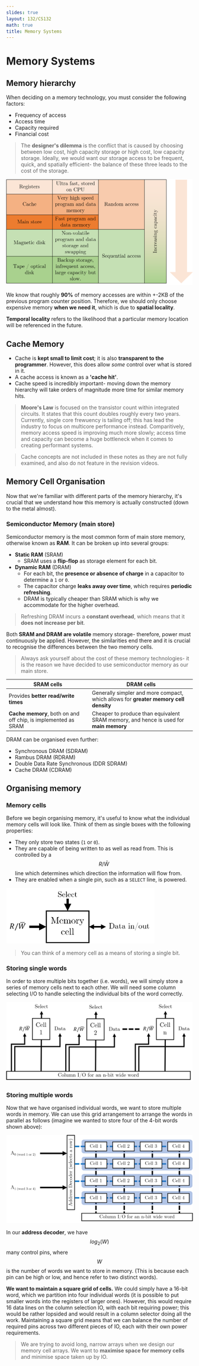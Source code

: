 ```yaml
---
slides: true
layout: 132/CS132
math: true
title: Memory Systems
---
```


# Memory Systems
## Memory hierarchy
When deciding on a memory technology, you must consider the following factors:
- Frequency of access
- Access time
- Capacity required
- Financial cost

> The **designer's dilemma** is the conflict that is caused by choosing between low cost, high capacity storage or high cost, low capacity storage.
> Ideally, we would want our storage access to be frequent, quick, and spatially efficient- the balance of these three leads to the cost of the storage.

<img src="part4res/4-1.png" alt="Memory hierarchy diagram" class="center"/>

We know that roughly **90%** of memory accesses are within +-2KB of the previous program counter position. Therefore, we should only choose expensive memory **when we need it**, which is due to **spatial locality**.

**Temporal locality** refers to the likelihood that a particular memory location will be referenced in the future.

## Cache Memory
- Cache is **kept small to limit cost**; it is also **transparent to the programmer**. However, this does allow _some_ control over what is stored in it.
- A cache access is known as a **'cache hit'**.
- Cache speed is incredibly important- moving down the memory hierarchy will take orders of magnitude more time for similar memory hits.

> **Moore's Law** is focused on the transistor count within integrated circuits. It states that this count doubles roughly every two years.
> Currently, single core frewuency is tailing off; this has lead the industry to focus on multicore performance instead.
> Comparitively, memory access speed is improving much more slowly; access time and capacity can become a huge bottleneck when it comes to creating performant systems.

> Cache concepts are not included in these notes as they are not fully examined, and also do not feature in the revision videos.

## Memory Cell Organisation
Now that we're familiar with different parts of the memory hierarchy, it's crucial that we understand how this memory is actually constructed (down to the metal almost). 

### Semiconductor Memory (main store)
Semiconductor memory is the most common form of main store memory, otherwise known as **RAM**. It can be broken up into several groups:
- **Static RAM** (SRAM)
  - SRAM uses a **flip-flop** as storage element for each bit.
- **Dynamic RAM** (DRAM)
  - For each bit, the **presence or absence of charge** in a capacitor to determine a `1` or `0`.
  - The capacitor charge **leaks away over time**, which requires **periodic refreshing**.
  - DRAM is typically cheaper than SRAM which is why we accommodate for the higher overhead.
> Refreshing DRAM incurs a **constant overhead**, which means that it **does not increase per bit**.

Both **SRAM and DRAM are volatile** memory storage- therefore, power must continuously be applied. However, the similarities end there and it is crucial to recognise the differences between the two memory cells.

> Always ask yourself about the cost of these memory technologies- it is the reason we have decided to use semiconductor memory as our main store.

| SRAM cells | DRAM cells |
|------------|------------|
| Provides **better read/write times** | Generally simpler and more compact, which allows for **greater memory cell density** |
| **Cache memory**, both on and off chip, is implemented as SRAM | Cheaper to produce than equivalent SRAM memory, and hence is used for **main memory** |

DRAM can be organised even further:
- Synchronous DRAM (SDRAM)
- Rambus DRAM (RDRAM)
- Double Data Rate Synchronous (DDR SDRAM)
- Cache DRAM (CDRAM)

## Organising memory 

### Memory cells
Before we begin organising memory, it's useful to know what the individual memory cells will look like. Think of them as single boxes with the following properties:
- They only store two states (`1` or `0`).
- They are capable of being written to as well as read from. This is controlled by a $$R / \bar{W}$$ line which determines which direction the information will flow from.
- They are enabled when a single pin, such as a `SELECT` line, is powered.

<img src="part4res/4-2.png" alt="Memory cell diagram" class="center" style="zoom: 50%;"/>

> You can think of a memory cell as a means of storing a single bit.

### Storing single words

In order to store multiple bits together (i.e. words), we will simply store a series of memory cells next to each other. We will need some column selecting I/O to handle selecting the individual bits of the word correctly.

<img src="part4res/4-3.png" alt="Memory cell word diagram" style="zoom: 50%;"/>

### Storing multiple words

Now that we have organised individual words, we want to store multiple words in memory. We can use this grid arrangement to arrange the words in parallel as follows (imagine we wanted to store four of the 4-bit words shown above):

<img src="part4res/4-4.png" alt="Memory cell words diagram" style="zoom: 50%;"/>

In our **address decoder**, we have $$ log_{2} (W) $$ many control pins, where $$ W $$ is the number of words we want to store in memory. (This is because each pin can be high or low, and hence refer to two distinct words). 

**We want to maintain a square grid of cells.** We could simply have a 16-bit word, which we partition into four individual words (it is possible to put smaller words into the registers of larger ones). However, this would require 16 data lines on the column selection IO, with each bit requiring power; this would be rather lopsided and would result in a column selector doing all the work. Maintaining a square grid means that we can balance the number of required pins across two different pieces of IO, each with their own power requirements.

> We are trying to avoid long, narrow arrays when we design our memory cell arrays. We want to **maximise space for memory cells** and minimise space taken up by IO.

